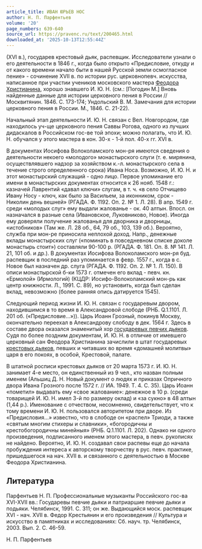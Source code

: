 ```yaml
---
article_title: ИВАН ЮРЬЕВ НОС
author: Н. П. Парфентьев
volume: '20'
page_numbers: 639-640
source_url: https://pravenc.ru/text/200465.html
downloaded_at: '2025-10-13T12:55:44Z'
---
```


(XVI в.), государев крестовый дьяк, распевщик. Исследователи узнали о его деятельности в 1846 г., когда было открыто «Предисловие, откуду и от какого времени начало быти в нашей Русской земли осмогласное пение» - сочинение XVII в. по истории рус. церковнопевч. искусства, написанное при участии учеников московского мастера [Феодора Христианина](<https://pravenc.ru/text/Феодора Христианина.html>), хорошо знавшего И. Ю. Н. (см.: [Погодин М.] Вновь найденные данные для истории церковного пения в России // Москвитянин. 1846. С. 173-174; Ундольский В. М. Замечания для истории церковного пения в России. М., 1846. С. 21-22).

Начальный этап деятельности И. Ю. Н. связан с Вел. Новгородом, где находилось уч-ще церковного пения Саввы Рогова, одного из лучших дидаскалов в Российском гос-ве той эпохи; можно полагать, что И. Ю. Н. обучался у этого мастера в кон. 30-х - 1-й пол. 40-х гг. XVI в.

В документах Иосифова Волоколамского мон-ря имеются сведения о деятельности некоего «молодого» монастырского слуги (т. е. мирянина, осуществлявшего надзор за хозяйством к.-л. монастырского села в течение строго определенного срока) Ивана Носа. Возможно, И. Ю. Н. и этот монастырский служащий - одно лицо. Первое упоминание его имени в монастырских документах относится к 26 нояб. 1548 г.: казначей Лаврентий «давал ключи» слугам, в т. ч. «в село Отчищево Ивану Носу - ключ, как было за Васильем, за иконником, срок - Николин день вешней» (РГАДА. Ф. 1192. Оп. 2. № 1. Л. 28). В апр. 1549 г. среди «молодых слуг» ему выдали жалованье - ок. 40 алтын. Впосл. он назначался в разные села (Ивановское, Луковниково, Новое). Иногда ему доверяли получение жалованья для дворника и дворницы, «истобников» (Там же. Л. 28 об., 64, 79 об., 103, 139 об.). Вероятно, служба при мон-ре приносила неплохой доход. Напр., денежные вклады монастырских слуг («поминать в повседневном списке доколе монастырь стоит») составляли 90-100 р. (РГАДА. Ф. 181. Оп. 8. № 141. Л. 21, 101 об. и др.). В документах Иосифова Волоколамского мон-ря буд. распевщик в последний раз упоминается в февр. 1557 г., когда в с. Новое был назначен др. слуга (РГАДА. Ф. 1192. Оп. 2. № 1. Л. 150). В описи монастырской б-ки 1573 г. отмечен его вклад - певч. кн. «Ермолой» (Ирмологий) (КЦДР: Иосифо-Волоколамский мон-рь как центр книжности. Л., 1991. С. 89), но установить, когда был сделан вклад, невозможно (более ранняя опись датируется 1545).

Следующий период жизни И. Ю. Н. связан с государевым двором, находившимся в то время в Александровой слободе (РНБ. Q.1.1101. Л. 201 об. («Предисловие...»)). Царь Иоанн Грозный, покинув Москву, окончательно переехал в Александрову слободу в дек. 1564 г. Здесь в составе двора оказался знаменитый хор [государевых певчих дьяков](<https://pravenc.ru/text/государевых певчих дьяков.html>). Судя по более поздним документам, И. Ю. Н. в отличие от имевшего церковный сан Феодора Христианина зачислили в штат государевых [крестовых дьяков](<https://pravenc.ru/text/крестовых дьяков.html>), певших и читавших во время «домашней молитвы» царя в его покоях, в особой, Крестовой, палате.

В штатной росписи крестовых дьяков от 20 марта 1573 г. И. Ю. Н. занимает 4-е место, он единственный из 9 чел., кто назван полным именем (Альшиц Д. Н. Новый документ о людях и приказах Опричного двора Ивана Грозного после 1572 г. // ИА. 1949. Т. 4. С. 35). Царь Иоанн «пометил» выдавать ему «свое жалование»: денежное в 10 р. (среди товарищей И. Ю. Н. имел 3-й по размеру оклад) и «за сукно» в 48 алтын (1,44 р.). Именование с отчеством, несомненно, свидетельствует, что к тому времени И. Ю. Н. пользовался авторитетом при дворе. Из «Предисловия...» известно, что в слободе он «распел» Триоди, а также «святым многим стихеры и славники», «богородичны и крестобогородичны минейныя» (РНБ. Q.1.1101. Л. 202). Однако ни одного произведения, подписанного именем этого мастера, в певч. рукописях не найдено. Вероятно, И. Ю. Н. создавал свои распевы еще до начала пробуждения интереса к авторскому творчеству в рус. певч. практике, пришедшегося на нач. XVII в. и связанного с деятельностью в Москве Феодора Христианина.

## Литература

Парфентьев Н. П. Профессиональные музыканты Российского гос-ва XVI-XVII вв.: Государевы певчие дьяки и патриаршие певчие дьяки и подьяки. Челябинск, 1991. С. 311; он же. Выдающийся моск. распевщик XVI - нач. XVII в. Федор Крестьянин и его произведения // Культура и искусство в памятниках и исследованиях: Сб. науч. тр. Челябинск, 2003. Вып. 2. С. 46-59.

Н. П. Парфентьев
